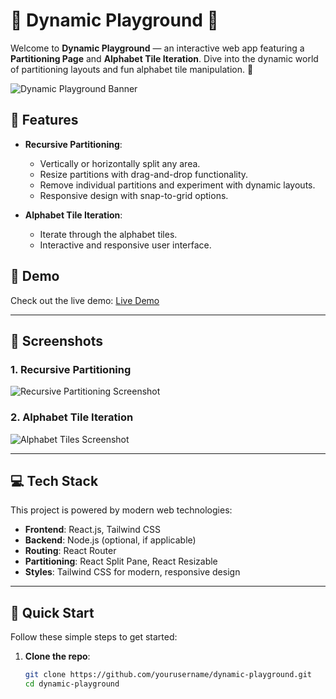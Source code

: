 # 🌟 Dynamic Playground 🌟

Welcome to **Dynamic Playground** — an interactive web app featuring a **Partitioning Page** and **Alphabet Tile Iteration**. Dive into the dynamic world of partitioning layouts and fun alphabet tile manipulation. 🚀

![Dynamic Playground Banner](https://via.placeholder.com/1200x400?text=Dynamic+Playground)

## 🌟 Features

- **Recursive Partitioning**: 
  - Vertically or horizontally split any area.
  - Resize partitions with drag-and-drop functionality.
  - Remove individual partitions and experiment with dynamic layouts.
  - Responsive design with snap-to-grid options.

- **Alphabet Tile Iteration**:
  - Iterate through the alphabet tiles.
  - Interactive and responsive user interface.

## 🚀 Demo

Check out the live demo: [Live Demo](#)

---

## 📸 Screenshots

### 1. Recursive Partitioning
![Recursive Partitioning Screenshot](https://via.placeholder.com/600x300?text=Partitioning+Screenshot)

### 2. Alphabet Tile Iteration
![Alphabet Tiles Screenshot](https://via.placeholder.com/600x300?text=Alphabet+Tiles+Screenshot)

---

## 💻 Tech Stack

This project is powered by modern web technologies:

- **Frontend**: React.js, Tailwind CSS
- **Backend**: Node.js (optional, if applicable)
- **Routing**: React Router
- **Partitioning**: React Split Pane, React Resizable
- **Styles**: Tailwind CSS for modern, responsive design

---

## 🚀 Quick Start

Follow these simple steps to get started:

1. **Clone the repo**:
   ```bash
   git clone https://github.com/yourusername/dynamic-playground.git
   cd dynamic-playground
